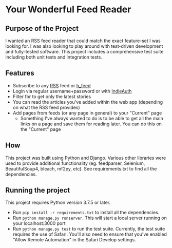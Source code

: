 # Your Wonderful Feed Reader
## Purpose of the Project

I wanted an RSS feed reader that could match the exact feature-set I was looking for. I was also looking to play around with test-driven development and fully-tested software. This project includes a comprehensive test suite including both unit tests and integration tests. 

## Features
- Subscribe to any [RSS](https://en.wikipedia.org/wiki/RSS) feed or [h_feed](http://microformats.org/wiki/h-feed)
- Login via regular username+password or with [IndieAuth](https://www.w3.org/TR/indieauth/)
- Filter for to get only the latest stories
- You can read the articles you've added within the web app (depending on what the RSS feed provides)
- Add pages from feeds (or any page in general) to your "Current" page
	- Something I've always wanted to do is to be able to get all the main links on a page and save them for reading later. You can do this on the "Current" page

## How

This project was built using Python and Django. Various other libraries were used to provide additional functionality (eg. feedparser, Selenium, BeautifulSoup4, bleach, mf2py, etc). See requirements.txt to find all the dependencies.

## Running the project
This project requires Python version 3.7.5 or later.
- Run `pip install -r requirements.txt` to install all the dependencies.
- Run `python manage.py runserver`. This will start a local server running on your localhost:3000 port
- Run `python manage.py test` to run the test suite. Currently, the test suite requires the use of Safari. You'll also need to ensure that you've enabled "Allow Remote Automation" in the Safari Develop settings.